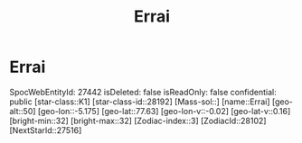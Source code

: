 ﻿---
title: "Errai"
location: [77.63,-5.175,50]
type: Station
tags:
- astro/Star

---

# Errai

SpocWebEntityId: 27442
isDeleted: false
isReadOnly: false
confidential: public
[star-class::K1]
[star-class-id::28192]
[Mass-sol::]
[name::Errai]
[geo-alt::50]
[geo-lon::-5.175]
[geo-lat::77.63]
[geo-lon-v::-0.02]
[geo-lat-v::0.16]
[bright-min::32]
[bright-max::32]
[Zodiac-index::3]
[ZodiacId::28102]
[NextStarId::27516]


